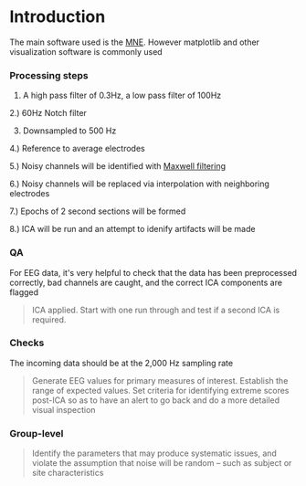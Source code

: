 <a id="toc"></a>

# Introduction

The main software used is the [MNE](https://github.com/mne-tools/mne-python). However matplotlib and other visualization software is commonly used

### Processing steps

1) A high pass filter of 0.3Hz, a low pass filter of 100Hz

2.) 60Hz Notch filter

3) Downsampled to 500 Hz

4.) Reference to average electrodes

5.) Noisy channels will be identified with [Maxwell filtering](https://mne.tools/stable/generated/mne.preprocessing.find_bad_channels_maxwell.html)

6.) Noisy channels will be replaced via interpolation with neighboring electrodes

7.) Epochs of 2 second sections will be formed

8.) ICA will be run and an attempt to idenify artifacts will be made


### QA

For EEG data, it's very helpful to check that the data has been preprocessed correctly, bad channels are caught, and the correct ICA components are flagged

> ICA applied. Start with one run through and test if a second ICA is required.

### Checks

The incoming data should be at the 2,000 Hz sampling rate

> Generate EEG values for primary measures of interest. Establish the range of expected values. Set criteria for identifying extreme scores post-ICA so as to have an alert to go back and do a more detailed visual inspection

### Group-level

> Identify the parameters that may produce systematic issues, and violate the assumption that noise will be random – such as subject or site characteristics
